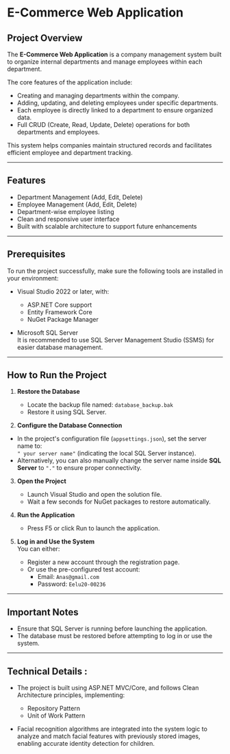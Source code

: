 # E-Commerce Web Application

## Project Overview

The **E-Commerce Web Application** is a company management system built to organize internal departments and manage employees within each department.

The core features of the application include:

- Creating and managing departments within the company.
- Adding, updating, and deleting employees under specific departments.
- Each employee is directly linked to a department to ensure organized data.
- Full CRUD (Create, Read, Update, Delete) operations for both departments and employees.

This system helps companies maintain structured records and facilitates efficient employee and department tracking.

---

## Features

- Department Management (Add, Edit, Delete)
- Employee Management (Add, Edit, Delete)
- Department-wise employee listing
- Clean and responsive user interface
- Built with scalable architecture to support future enhancements

---

## Prerequisites

To run the project successfully, make sure the following tools are installed in your environment:

- Visual Studio 2022 or later, with:
  - ASP.NET Core support  
  - Entity Framework Core  
  - NuGet Package Manager

- Microsoft SQL Server  
  It is recommended to use SQL Server Management Studio (SSMS) for easier database management.

---

## How to Run the Project

1. **Restore the Database**  
   - Locate the backup file named: `database_backup.bak`  
   - Restore it using SQL Server.

2. **Configure the Database Connection**

- In the project's configuration file (`appsettings.json`), set the server name to:  
  `" your server name"` (indicating the local SQL Server instance).  
- Alternatively, you can also manually change the server name inside **SQL Server** to `"."` to ensure proper connectivity.


3. **Open the Project**  
   - Launch Visual Studio and open the solution file.  
   - Wait a few seconds for NuGet packages to restore automatically.

4. **Run the Application**  
   - Press F5 or click Run to launch the application.

5. **Log in and Use the System**  
   You can either:
   - Register a new account through the registration page.  
   - Or use the pre-configured test account:
     - Email: `Anas@gmail.com`  
     - Password: `Eelu20-00236`

---

## Important Notes

- Ensure that SQL Server is running before launching the application.
- The database must be restored before attempting to log in or use the system.

---

## Technical Details :

- The project is built using ASP.NET MVC/Core, and follows Clean Architecture principles, implementing:
  - Repository Pattern
  - Unit of Work Pattern

- Facial recognition algorithms are integrated into the system logic to analyze and match facial features with previously stored images, enabling accurate identity detection for children.
